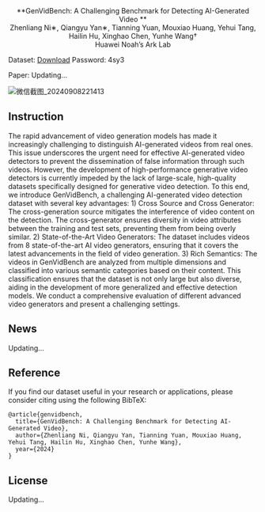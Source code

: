 <center> **GenVidBench: A Challenging Benchmark for Detecting AI-Generated Video ** </center>


<center> Zhenliang Ni∗, Qiangyu Yan∗, Tianning Yuan, Mouxiao Huang, Yehui Tang, Hailin Hu, Xinghao Chen, Yunhe Wang† </center>

<center> Huawei Noah’s Ark Lab </center>

Dataset: [Download](https://pan.baidu.com/s/1F1ZV_-pQ-fJXZ8clOKZx_g?pwd=4sy3)    Password: 4sy3

Paper: Updating...

![微信截图_20240908221413](https://github.com/user-attachments/assets/8e34a3fe-5dfa-4424-8657-7290d5a0248a)

Instruction
---
The rapid advancement of video generation models has made it increasingly challenging to distinguish AI-generated videos from real ones. This issue underscores the urgent need for effective AI-generated video detectors to prevent the dissemination of false information through such videos. However, the development of high-performance generative video detectors is currently impeded by the lack of large-scale, high-quality datasets specifically designed for generative video detection. To this end, we introduce GenVidBench, a challenging AI-generated video detection dataset with several key advantages: 1) Cross Source and Cross Generator: The cross-generation source mitigates the interference of video content on the detection. The cross-generator ensures diversity in video attributes between the training and test sets, preventing them from being overly similar. 2) State-of-the-Art Video Generators: The dataset includes videos from 8 state-of-the-art AI video generators, ensuring that it covers the latest advancements in the field of video generation. 3) Rich Semantics: The videos in GenVidBench are analyzed from multiple dimensions and classified into various semantic categories based on their content. This classification ensures that the dataset is not only large but also diverse, aiding in the development of more generalized and effective detection models. We conduct a comprehensive evaluation of different advanced video generators and present a challenging settings.

News
---
Updating...

Reference
---
If you find our dataset useful in your research or applications, please consider citing using the following BibTeX:

```
@article{genvidbench,
  title={GenVidBench: A Challenging Benchmark for Detecting AI-Generated Video},
  author={Zhenliang Ni, Qiangyu Yan, Tianning Yuan, Mouxiao Huang, Yehui Tang, Hailin Hu, Xinghao Chen, Yunhe Wang},
  year={2024}
}
```

License
---
Updating...
